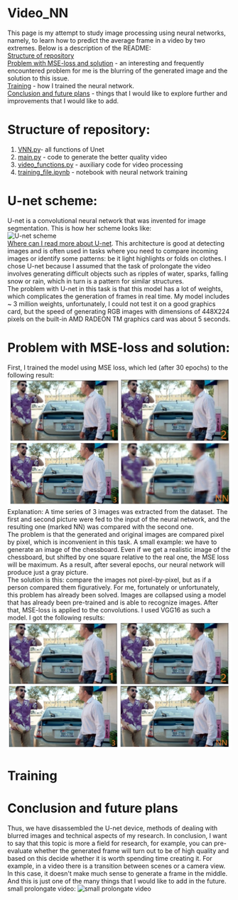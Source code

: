 # Video_NN
This page is my attempt to study image processing using neural networks, namely, to learn how to predict the average frame in a video by two extremes.
Below is a description of the README: <br />
[Structure of repository](#Structure-of-repository) <br />
[Problem with MSE-loss and solution](#Problem-with-MSE-loss-and-solution) -  an interesting and frequently encountered problem for me is the blurring of the generated image and the solution to this issue. <br />
[Training](#Training) - how I trained the neural network. <br />
[Сonclusion and future plans](#Сonclusion-and-future-plans) - things that I would like to explore further and improvements that I would like to add. 
# Structure of repository:
1. [VNN.py](https://github.com/berkutivan/Video_NN/blob/main/VNN.py)- all functions of Unet
2. [main.py](https://github.com/berkutivan/Video_NN/blob/main/main.py) - code to generate the better quality video
3. [video_functions.py](https://github.com/berkutivan/Video_NN/blob/main/video_functions.py) - auxiliary code for video processing
4. [training_file.ipynb](https://github.com/berkutivan/Video_NN/blob/main/training_file.ipynb) - notebook with neural network training
# U-net scheme:
U-net is a convolutional neural network that was invented for image segmentation. This is how her scheme looks like:
 <br />
![U-net scheme](https://aswinvisva.me/images/unet.png)
 <br />
[Where can I read more about U-net](https://www.geeksforgeeks.org/u-net-architecture-explained/). This architecture is good at detecting images and is often used in tasks where you need to compare incoming images or identify some patterns: be it light highlights or folds on clothes. 
I chose U-net because I assumed that the task of prolongate the video involves generating difficult objects such as ripples of water, sparks, falling snow or rain, which in turn is a pattern for similar structures.  <br /> 
The problem with U-net in this task is that this model has a lot of weights, which complicates the generation of frames in real time.
My model includes ~ 3 million weights, unfortunately, I could not test it on a good graphics card, but the speed of generating RGB images with dimensions of 448X224 pixels on the built-in AMD RADEON TM graphics card was about 5 seconds.
# Problem with MSE-loss and solution: 
First, I trained the model using MSE loss, which led (after 30 epochs) to the following result:
![Generate img with MSE loss](https://github.com/berkutivan/Video_NN/blob/main/before_result.jpg)
Explanation: A time series of 3 images was extracted from the dataset. The first and second picture were fed to the input of the neural network, and the resulting one (marked NN) was compared with the second one. <br />
The problem is that the generated and original images are compared pixel by pixel, which is inconvenient in this task. 
A small example: we have to generate an image of the chessboard. Even if we get a realistic image of the chessboard, but shifted by one square relative to the real one, the MSE loss will be maximum. As a result, after several epochs, our neural network will produce just a gray picture. <br />
The solution is this: compare the images not pixel-by-pixel, but as if a person compared them figuratively. For me, fortunately or unfortunately, this problem has already been solved.
Images are collapsed using a model that has already been pre-trained and is able to recognize images. After that, MSE-loss is applied to the convolutions.
I used VGG16 as such a model.  I got the following results:
![GEnerate img with new loss](https://github.com/berkutivan/Video_NN/blob/main/after_result.jpg)

# Training
# Сonclusion and future plans
Thus, we have disassembled the U-net device, methods of dealing with blurred images and technical aspects of my research.
In conclusion, I want to say that this topic is more a field for research, for example, you can pre-evaluate whether the generated frame will turn out to be of high quality and based on this decide whether it is worth spending time creating it. For example, in a video there is a transition between scenes or a camera view. In this case, it doesn't make much sense to generate a frame in the middle. And this is just one of the many things that I would like to add in the future.<br />
small prolongate video:
![small prolongate video](https://github.com/berkutivan/Video_NN/blob/main/generate.gif)
